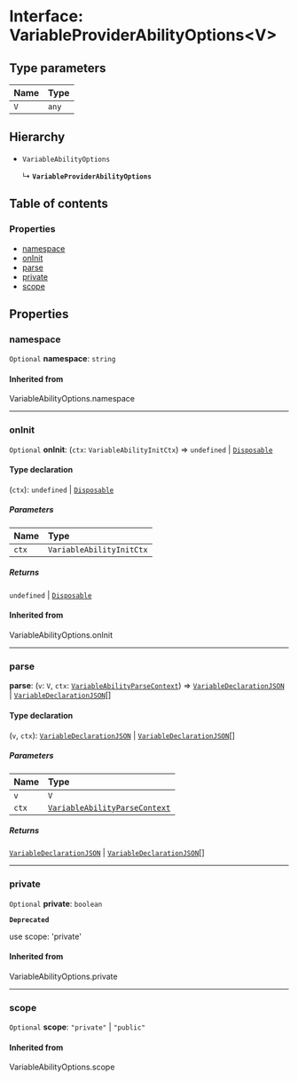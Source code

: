 # Interface: VariableProviderAbilityOptions\<V>

## Type parameters

| Name | Type |
| :------ | :------ |
| `V` | `any` |

## Hierarchy

* `VariableAbilityOptions`

  ↳ **`VariableProviderAbilityOptions`**

## Table of contents

### Properties

* [namespace](/auto-docs/fixed-layout-editor/interfaces/VariableProviderAbilityOptions.md#namespace)
* [onInit](/auto-docs/fixed-layout-editor/interfaces/VariableProviderAbilityOptions.md#oninit)
* [parse](/auto-docs/fixed-layout-editor/interfaces/VariableProviderAbilityOptions.md#parse)
* [private](/auto-docs/fixed-layout-editor/interfaces/VariableProviderAbilityOptions.md#private)
* [scope](/auto-docs/fixed-layout-editor/interfaces/VariableProviderAbilityOptions.md#scope)

## Properties

### namespace

`Optional` **namespace**: `string`

#### Inherited from

VariableAbilityOptions.namespace

***

### onInit

`Optional` **onInit**: (`ctx`: `VariableAbilityInitCtx`) => `undefined` | [`Disposable`](/auto-docs/fixed-layout-editor/interfaces/Disposable-1.md)

#### Type declaration

(`ctx`): `undefined` | [`Disposable`](/auto-docs/fixed-layout-editor/interfaces/Disposable-1.md)

##### Parameters

| Name | Type |
| :------ | :------ |
| `ctx` | `VariableAbilityInitCtx` |

##### Returns

`undefined` | [`Disposable`](/auto-docs/fixed-layout-editor/interfaces/Disposable-1.md)

#### Inherited from

VariableAbilityOptions.onInit

***

### parse

**parse**: (`v`: `V`, `ctx`: [`VariableAbilityParseContext`](/auto-docs/fixed-layout-editor/interfaces/VariableAbilityParseContext.md)) => [`VariableDeclarationJSON`](/auto-docs/fixed-layout-editor/types/VariableDeclarationJSON.md) | [`VariableDeclarationJSON`](/auto-docs/fixed-layout-editor/types/VariableDeclarationJSON.md)\[]

#### Type declaration

(`v`, `ctx`): [`VariableDeclarationJSON`](/auto-docs/fixed-layout-editor/types/VariableDeclarationJSON.md) | [`VariableDeclarationJSON`](/auto-docs/fixed-layout-editor/types/VariableDeclarationJSON.md)\[]

##### Parameters

| Name | Type |
| :------ | :------ |
| `v` | `V` |
| `ctx` | [`VariableAbilityParseContext`](/auto-docs/fixed-layout-editor/interfaces/VariableAbilityParseContext.md) |

##### Returns

[`VariableDeclarationJSON`](/auto-docs/fixed-layout-editor/types/VariableDeclarationJSON.md) | [`VariableDeclarationJSON`](/auto-docs/fixed-layout-editor/types/VariableDeclarationJSON.md)\[]

***

### private

`Optional` **private**: `boolean`

**`Deprecated`**

use scope: 'private'

#### Inherited from

VariableAbilityOptions.private

***

### scope

`Optional` **scope**: `"private"` | `"public"`

#### Inherited from

VariableAbilityOptions.scope
